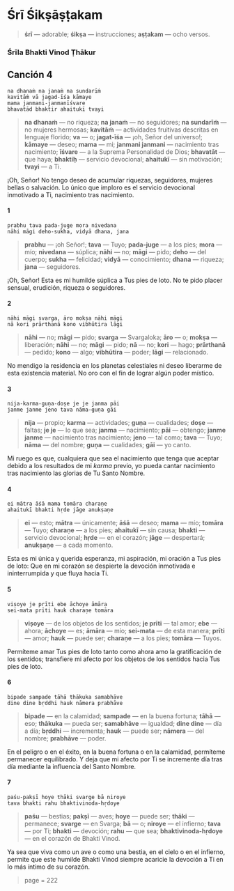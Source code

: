 # Śrī Śikṣāṣṭakam

> **śrī** — adorable; **śikṣa** — instrucciones; **aṣṭakam** — ocho versos.

### Śrīla Bhakti Vinod Ṭhākur

## Canción 4

    na dhanaṁ na janaṁ na sundarīṁ
    kavitāṁ vā jagad-īśa kāmaye
    mama janmani-janmanīśvare
    bhavatād bhaktir ahaitukī tvayi

> **na dhanaṁ** — no riqueza; **na janaṁ** — no seguidores; **na sundarīṁ** — no mujeres hermosas; **kavitāṁ** — actividades fruitivas descritas en lenguaje florido; **va** — o; **jagat-īśa** — ¡oh, Señor del universo!; **kāmaye** — deseo; **mama** — mi; **janmani janmani** — nacimiento tras nacimiento; **īśvare** — a la Suprema Personalidad de Dios; **bhavatāt** — que haya; **bhaktiḥ** — servicio devocional; **ahaitukī** — sin motivación; **tvayi** — a Ti.

¡Oh, Señor! No tengo deseo de acumular riquezas, seguidores, mujeres bellas o salvación. Lo único que imploro es el servicio devocional inmotivado a Ti, nacimiento tras nacimiento.

#### 1

    prabhu tava pada-juge mora nivedana
    nāhi māgi deho-sukha, vidyā dhana, jana

> **prabhu** — ¡oh Señor!; **tava** — Tuyo; **pada-juge** — a los pies; **mora** — mío; **nivedana** — súplica; **nāhi** — no; **māgi** — pido; **deho** — del cuerpo; **sukha** — felicidad; **vidyā** — conocimiento; **dhana** — riqueza; **jana** — seguidores.

¡Oh, Señor! Esta es mi humilde súplica a Tus pies de loto. No te pido placer sensual, erudición, riqueza o seguidores.

#### 2

    nāhi māgi svarga, āro mokṣa nāhi māgi
    nā kori prārthanā kono vibhūtira lāgi

> **nāhi** — no; **māgi** — pido; **svarga** — Svargaloka; **āro** — o; **mokṣa** — liberación; **nāhi** — no; **māgi** — pido; **nā** — no; **kori** — hago; **prārthanā** — pedido; **kono** — algo; **vibhūtira** — poder; **lāgi** — relacionado.

No mendigo la residencia en los planetas celestiales ni deseo liberarme de esta existencia material. No oro con el fin de lograr algún poder místico.

#### 3

    nija-karma-guṇa-doṣe je je janma pāi
    janme janme jeno tava nāma-guṇa gāi

> **nija** — propio; **karma** — actividades; **guṇa** — cualidades; **doṣe** — faltas; **je je** — lo que sea; **janma** — nacimiento; **pāi** — obtengo; **janme janme** — nacimiento tras nacimiento; **jeno** — tal como; **tava** — Tuyo; **nāma** — del nombre; **guṇa** — cualidades; **gāi** — yo canto.

Mi ruego es que, cualquiera que sea el nacimiento que tenga que aceptar debido a los resultados de mi *karma* previo, yo pueda cantar nacimiento tras nacimiento las glorias de Tu Santo Nombre.

#### 4

    ei mātra āśā mama tomāra charaṇe
    ahaitukī bhakti hṛde jāge anukṣaṇe

> **ei** — esto; **mātra** — únicamente; **āśā** — deseo; **mama** — mío; **tomāra** — Tuyo; **charaṇe** — a los pies; **ahaitukī** — sin causa; **bhakti** — servicio devocional; **hṛde** — en el corazón; **jāge** — despertará; **anukṣaṇe** — a cada momento.

Esta es mi única y querida esperanza, mi aspiración, mi oración a Tus pies de loto: Que en mi corazón se despierte la devoción inmotivada e ininterrumpida y que fluya hacia Ti.

#### 5

    viṣoye je prīti ebe āchoye āmāra
    sei-mata prīti hauk charaṇe tomāra

> **viṣoye** — de los objetos de los sentidos; **je prīti** — tal amor; **ebe** — ahora; **āchoye** — es; **āmāra** — mío; **sei-mata** — de esta manera; **prīti** — amor; **hauk** — puede ser; **charaṇe** — a los pies; **tomāra** — Tuyos.

Permíteme amar Tus pies de loto tanto como ahora amo la gratificación de los sentidos; transfiere mi afecto por los objetos de los sentidos hacia Tus pies de loto.

#### 6

    bipade sampade tāhā thākuka samabhāve
    dine dine bṛddhi hauk nāmera prabhāve

> **bipade** — en la calamidad; **sampade** — en la buena fortuna; **tāhā** — eso; **thākuka** — pueda ser; **samabhāve** — igualdad; **dine dine** — día a día; **bṛddhi** — incrementa; **hauk** — puede ser; **nāmera** — del nombre; **prabhāve** — poder.

En el peligro o en el éxito, en la buena fortuna o en la calamidad, permíteme permanecer equilibrado. Y deja que mi afecto por Ti se incremente día tras día mediante la influencia del Santo Nombre.

#### 7

    paśu-pakṣī hoye thāki svarge bā niroye
    tava bhakti rahu bhaktivinoda-hṛdoye

> **paśu** — bestias; **pakṣī** — aves; **hoye** — puede ser; **thāki** — permanece; **svarge** — en Svarga; **bā** — o; **niroye** — el infierno; **tava** — por Ti; **bhakti** — devoción; **rahu** — que sea; **bhaktivinoda-hṛdoye** — en el corazón de Bhakti Vinod.

Ya sea que viva como un ave o como una bestia, en el cielo o en el infierno, permite que este humilde Bhakti Vinod siempre acaricie la devoción a Ti en lo más íntimo de su corazón.


> page = 222
